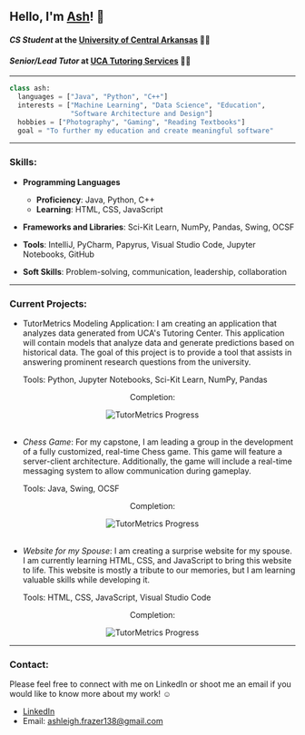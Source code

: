 ## Hello, I'm [Ash](https://www.linkedin.com/in/ashfrazer/)! 🤠

#### *CS Student* at the [University of Central Arkansas](https://uca.edu/ubulletin/colleges-departments/cs/computer-science/) 👩‍🎓

#### *Senior/Lead Tutor* at [UCA Tutoring Services](https://uca.edu/studentsuccess/tutoring-schedule/) 👩‍🏫
---
``` Python
class ash:
  languages = ["Java", "Python", "C++"]
  interests = ["Machine Learning", "Data Science", "Education",
               "Software Architecture and Design"]
  hobbies = ["Photography", "Gaming", "Reading Textbooks"]
  goal = "To further my education and create meaningful software"
```
---
### Skills:
- **Programming Languages**
  - **Proficiency**: Java, Python, C++
  - **Learning**: HTML, CSS, JavaScript
    
- **Frameworks and Libraries**: Sci-Kit Learn, NumPy, Pandas, Swing, OCSF
  
- **Tools**: IntelliJ, PyCharm, Papyrus, Visual Studio Code, Jupyter Notebooks, GitHub
  
- **Soft Skills**: Problem-solving, communication, leadership, collaboration
  
---
### Current Projects:

- TutorMetrics Modeling Application: I am creating an application that analyzes data generated from UCA's Tutoring Center. This application will contain models that analyze data and generate predictions based on historical data. The goal of this project is to provide a tool that assists in answering prominent research questions from the university.
  
  Tools: Python, Jupyter Notebooks, Sci-Kit Learn, NumPy, Pandas
<div align="center">
  <p>Completion:</p>
  <img src="https://progress-bar.xyz/30" alt="TutorMetrics Progress">
</div>

<br>

- *Chess Game*: For my capstone, I am leading a group in the development of a fully customized, real-time Chess game. This game will feature a server-client architecture. Additionally, the game will include a real-time messaging system to allow communication during gameplay.

    Tools: Java, Swing, OCSF
<div align="center">
  <p>Completion:</p>
  <img src="https://progress-bar.xyz/5" alt="TutorMetrics Progress">
</div>

<br> 

- *Website for my Spouse*: I am creating a surprise website for my spouse. I am currently learning HTML, CSS, and JavaScript to bring this website to life. This website is mostly a tribute to our memories, but I am learning valuable skills while developing it.

    Tools: HTML, CSS, JavaScript, Visual Studio Code
<div align="center">
  <p>Completion:</p>
  <img src="https://progress-bar.xyz/60" alt="TutorMetrics Progress">
</div>

---
### Contact:
Please feel free to connect with me on LinkedIn or shoot me an email if you would like to know more about my work! ☺️
- [LinkedIn](https://www.linkedin.com/in/ashfrazer/)
- Email: ashleigh.frazer138@gmail.com
